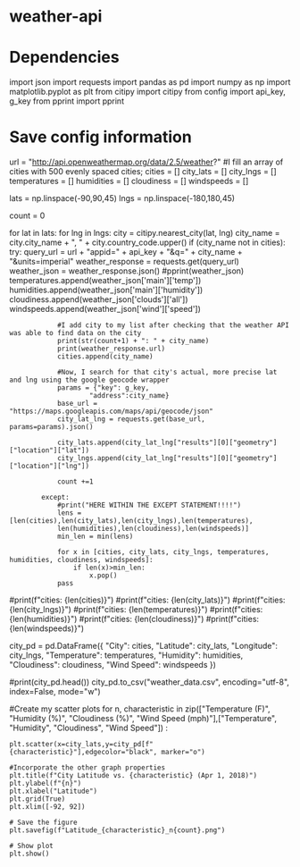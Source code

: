 # weather-api

# Dependencies
import json
import requests
import pandas as pd
import numpy as np
import matplotlib.pyplot as plt
from citipy import citipy
from config import api_key, g_key
from pprint import pprint

# Save config information
url = "http://api.openweathermap.org/data/2.5/weather?"
#I fill an array of cities with 500 evenly spaced cities; 
cities = []
city_lats = []
city_lngs = []
temperatures = []
humidities = []
cloudiness = []
windspeeds = []

lats = np.linspace(-90,90,45)
lngs = np.linspace(-180,180,45)

count = 0

for lat in lats:
    for lng in lngs:
        city = citipy.nearest_city(lat, lng)
        city_name = city.city_name + ", " + city.country_code.upper()
        if (city_name not in cities):
            try:
                query_url = url + "appid=" + api_key + "&q=" + city_name + "&units=imperial"
                weather_response = requests.get(query_url)
                weather_json = weather_response.json()
                #pprint(weather_json)
                temperatures.append(weather_json['main']['temp'])
                humidities.append(weather_json['main']['humidity'])
                cloudiness.append(weather_json['clouds']['all'])
                windspeeds.append(weather_json['wind']['speed'])

                #I add city to my list after checking that the weather API was able to find data on the city
                print(str(count+1) + ": " + city_name)
                print(weather_response.url)
                cities.append(city_name)

                #Now, I search for that city's actual, more precise lat and lng using the google geocode wrapper
                params = {"key": g_key,
                        "address":city_name}
                base_url = "https://maps.googleapis.com/maps/api/geocode/json"
                city_lat_lng = requests.get(base_url, params=params).json()

                city_lats.append(city_lat_lng["results"][0]["geometry"]["location"]["lat"])
                city_lngs.append(city_lat_lng["results"][0]["geometry"]["location"]["lng"])

                count +=1

            except:
                #print("HERE WITHIN THE EXCEPT STATEMENT!!!!")
                lens = [len(cities),len(city_lats),len(city_lngs),len(temperatures),
                len(humidities),len(cloudiness),len(windspeeds)]
                min_len = min(lens)

                for x in [cities, city_lats, city_lngs, temperatures, humidities, cloudiness, windspeeds]:
                    if len(x)>min_len:
                        x.pop()
                pass

#print(f"cities: {len(cities)}")
#print(f"cities: {len(city_lats)}")
#print(f"cities: {len(city_lngs)}")
#print(f"cities: {len(temperatures)}")
#print(f"cities: {len(humidities)}")
#print(f"cities: {len(cloudiness)}")
#print(f"cities: {len(windspeeds)}")

city_pd = pd.DataFrame({
    "City": cities,
    "Latitude": city_lats,
    "Longitude": city_lngs,
    "Temperature": temperatures,
    "Humidity": humidities,
    "Cloudiness": cloudiness,
    "Wind Speed": windspeeds
})

#print(city_pd.head())
city_pd.to_csv("weather_data.csv", encoding="utf-8", index=False, mode="w")

#Create my scatter plots
for n, characteristic in zip(["Temperature (F)", "Humidity (%)", "Cloudiness (%)", "Wind Speed (mph)"],["Temperature", "Humidity", "Cloudiness", "Wind Speed"]) :

    plt.scatter(x=city_lats,y=city_pd[f"{characteristic}"],edgecolor="black", marker="o")

    #Incorporate the other graph properties
    plt.title(f"City Latitude vs. {characteristic} (Apr 1, 2018)")
    plt.ylabel(f"{n}")
    plt.xlabel("Latitude")
    plt.grid(True)
    plt.xlim([-92, 92])

    # Save the figure
    plt.savefig(f"Latitude_{characteristic}_n{count}.png")

    # Show plot
    plt.show()